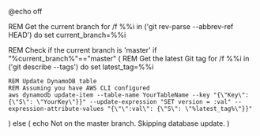 @echo off

REM Get the current branch
for /f %%i in ('git rev-parse --abbrev-ref HEAD') do set current_branch=%%i

REM Check if the current branch is 'master'
if "%current_branch%"=="master" (
    REM Get the latest Git tag
    for /f %%i in ('git describe --tags') do set latest_tag=%%i

    REM Update DynamoDB table
    REM Assuming you have AWS CLI configured
    aws dynamodb update-item --table-name YourTableName --key "{\"Key\": {\"S\": \"YourKey\"}}" --update-expression "SET version = :val" --expression-attribute-values "{\"\":val\": {\"S\": \"%latest_tag%\"}}"
) else (
    echo Not on the master branch. Skipping database update.
)
